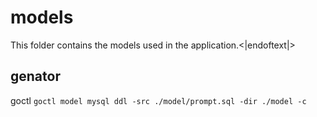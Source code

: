# models

This folder contains the models used in the application.<|endoftext|>

## genator

goctl `goctl model mysql ddl -src ./model/prompt.sql -dir ./model -c`
